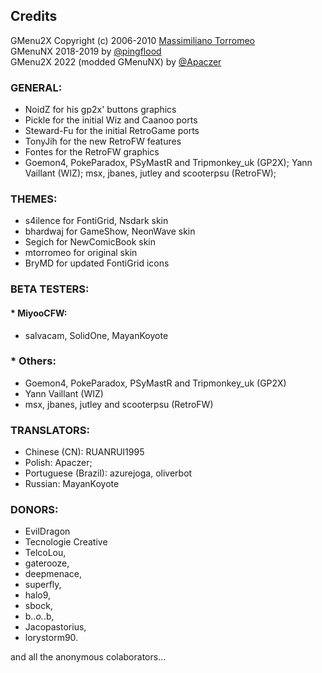 ## Credits
GMenu2X Copyright (c) 2006-2010 [Massimiliano Torromeo](mailto:massimiliano.torromeo@gmail.com)  
GMenuNX 2018-2019 by [@pingflood](https://github.com/pingflood)  
GMenu2X 2022 (modded GMenuNX) by [@Apaczer](https://github.com/Apaczer)

### GENERAL:
- NoidZ for his gp2x' buttons graphics
- Pickle for the initial Wiz and Caanoo ports 
- Steward-Fu for the initial RetroGame ports
- TonyJih for the new RetroFW features
- Fontes for the RetroFW graphics
- Goemon4, PokeParadox, PSyMastR and Tripmonkey_uk (GP2X); Yann Vaillant (WIZ); msx, jbanes, jutley and scooterpsu (RetroFW); 

### THEMES:
- s4ilence for FontiGrid, Nsdark skin
- bhardwaj for GameShow, NeonWave skin
- Segich for NewComicBook skin
- mtorromeo for original skin
- BryMD for updated FontiGrid icons

### BETA TESTERS:

#### * MiyooCFW:
- salvacam, SolidOne, MayanKoyote

### * Others:
- Goemon4, PokeParadox, PSyMastR and Tripmonkey_uk (GP2X)
- Yann Vaillant (WIZ)
- msx, jbanes, jutley and scooterpsu (RetroFW) 

### TRANSLATORS:
- Chinese (CN): RUANRUI1995
- Polish: Apaczer;  
- Portuguese (Brazil): azurejoga, oliverbot
- Russian: MayanKoyote

### DONORS:
- EvilDragon
- Tecnologie Creative
- TelcoLou, 
- gaterooze, 
- deepmenace, 
- superfly, 
- halo9, 
- sbock, 
- b._.o._.b, 
- Jacopastorius, 
- lorystorm90.

and all the anonymous colaborators...  